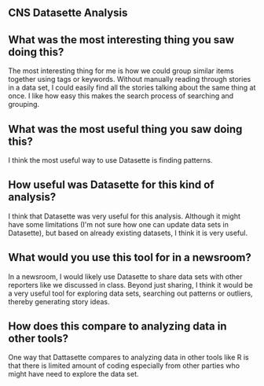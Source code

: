 ## CNS Datasette Analysis

## What was the most interesting thing you saw doing this?
The most interesting thing for me is how we could group similar items together using tags or keywords. Without manually reading through stories in a data  set, I could easily find all the stories talking about the same thing at once. I like how easy this makes the search process of searching and grouping. 

## What was the most useful thing you saw doing this?
I think the most useful way to use Datasette is finding patterns.

## How useful was Datasette for this kind of analysis?
I think that Datasette was very useful for this analysis. Although it might have some limitations (I'm not sure how one can update data sets in Datasette), but based on already existing datasets, I think it is very useful.

## What would you use this tool for in a newsroom?
In a newsroom, I would likely use Datasette to share data sets with other reporters like we discussed in class. Beyond just sharing, I think it would be a very useful tool for exploring data sets, searching out patterns or outliers, thereby generating story ideas.

## How does this compare to analyzing data in other tools?
One way that Dattasette compares to analyzing data in other tools like R is that there is limited amount of coding especially from other parties who might have need to explore the data set.